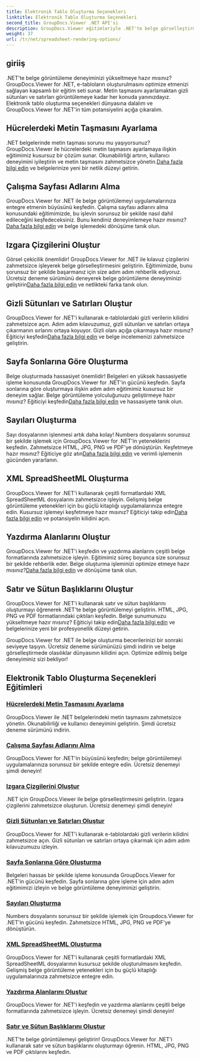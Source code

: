 ```yaml
---
title: Elektronik Tablo Oluşturma Seçenekleri
linktitle: Elektronik Tablo Oluşturma Seçenekleri
second_title: GroupDocs.Viewer .NET API'si
description: GroupDocs.Viewer eğitimleriyle .NET'te belge görselleştirmesini zahmetsizce geliştirin. Metin taşmasını ayarlamayı, kılavuz çizgileri oluşturmayı ve daha fazlasını öğrenin.
weight: 37
url: /tr/net/spreadsheet-rendering-options/
---
```

## giriiş

.NET'te belge görüntüleme deneyiminizi yükseltmeye hazır mısınız? GroupDocs.Viewer for .NET, e-tabloların oluşturulmasını optimize etmenizi sağlayan kapsamlı bir eğitim seti sunar. Metin taşmasını ayarlamaktan gizli sütunları ve satırları görüntülemeye kadar her konuda yanınızdayız. Elektronik tablo oluşturma seçenekleri dünyasına dalalım ve GroupDocs.Viewer for .NET'in tüm potansiyelini açığa çıkaralım.

## Hücrelerdeki Metin Taşmasını Ayarlama

 .NET belgelerinde metin taşması sorunu mu yaşıyorsunuz? GroupDocs.Viewer ile hücrelerdeki metin taşmasını ayarlamaya ilişkin eğitimimiz kusursuz bir çözüm sunar. Okunabilirliği artırın, kullanıcı deneyimini iyileştirin ve metin taşmasını zahmetsizce yönetin.[Daha fazla bilgi edin](./adjust-text-overflow-cells/) ve belgelerinize yeni bir netlik düzeyi getirin.

## Çalışma Sayfası Adlarını Alma

GroupDocs.Viewer for .NET ile belge görüntülemeyi uygulamalarınıza entegre etmenin büyüsünü keşfedin. Çalışma sayfası adlarını alma konusundaki eğitimimizde, bu işlevin sorunsuz bir şekilde nasıl dahil edileceğini keşfedeceksiniz. Bunu kendiniz deneyimlemeye hazır mısınız?[Daha fazla bilgi edin](./get-worksheets-names/) ve belge işlemedeki dönüşüme tanık olun.

## Izgara Çizgilerini Oluştur

 Görsel çekicilik önemlidir! GroupDocs.Viewer for .NET ile kılavuz çizgilerini zahmetsizce işleyerek belge görselleştirmesini geliştirin. Eğitimimizde, bunu sorunsuz bir şekilde başarmanız için size adım adım rehberlik ediyoruz. Ücretsiz deneme sürümünü deneyerek belge görüntüleme deneyiminizi geliştirin[Daha fazla bilgi edin](./render-grid-lines/) ve netlikteki farka tanık olun.

## Gizli Sütunları ve Satırları Oluştur

 GroupDocs.Viewer for .NET'i kullanarak e-tablolardaki gizli verilerin kilidini zahmetsizce açın. Adım adım kılavuzumuz, gizli sütunları ve satırları ortaya çıkarmanın sırlarını ortaya koyuyor. Gizli olanı açığa çıkarmaya hazır mısınız? Eğiticiyi keşfedin[Daha fazla bilgi edin](./render-hidden-columns-rows/) ve belge incelemenizi zahmetsizce geliştirin.

## Sayfa Sonlarına Göre Oluşturma

Belge oluşturmada hassasiyet önemlidir! Belgeleri en yüksek hassasiyetle işleme konusunda GroupDocs.Viewer for .NET'in gücünü keşfedin. Sayfa sonlarına göre oluşturmaya ilişkin adım adım eğitimimiz kusursuz bir deneyim sağlar. Belge görüntüleme yolculuğunuzu geliştirmeye hazır mısınız? Eğiticiyi keşfedin[Daha fazla bilgi edin](./rendering-by-page-breaks/) ve hassasiyete tanık olun.

## Sayıları Oluşturma

 Sayı dosyalarının işlenmesi artık daha kolay! Numbers dosyalarını sorunsuz bir şekilde işlemek için GroupDocs.Viewer for .NET'in yeteneklerini keşfedin. Zahmetsizce HTML, JPG, PNG ve PDF'ye dönüştürün. Keşfetmeye hazır mısınız? Eğiticiye göz atın[Daha fazla bilgi edin](./rendering-numbers/) ve verimli işlemenin gücünden yararlanın.

## XML SpreadSheetML Oluşturma

 GroupDocs.Viewer for .NET'i kullanarak çeşitli formatlardaki XML SpreadSheetML dosyalarını zahmetsizce işleyin. Gelişmiş belge görüntüleme yetenekleri için bu güçlü kitaplığı uygulamalarınıza entegre edin. Kusursuz işlemeyi keşfetmeye hazır mısınız? Eğiticiyi takip edin[Daha fazla bilgi edin](./rendering-xml-spreadsheetml/) ve potansiyelin kilidini açın.

## Yazdırma Alanlarını Oluştur

GroupDocs.Viewer for .NET'i keşfedin ve yazdırma alanlarını çeşitli belge formatlarında zahmetsizce işleyin. Eğitimimiz süreç boyunca size sorunsuz bir şekilde rehberlik eder. Belge oluşturma işleminizi optimize etmeye hazır mısınız?[Daha fazla bilgi edin](./render-print-areas/) ve dönüşüme tanık olun.

## Satır ve Sütun Başlıklarını Oluştur

 GroupDocs.Viewer for .NET'i kullanarak satır ve sütun başlıklarını oluşturmayı öğrenerek .NET'te belge görüntülemeyi geliştirin. HTML, JPG, PNG ve PDF formatlarındaki çıktıları keşfedin. Belge sunumunuzu yükseltmeye hazır mısınız? Eğiticiyi takip edin[Daha fazla bilgi edin](./render-row-column-headings/) ve belgelerinize yeni bir profesyonellik düzeyi getirin.

GroupDocs.Viewer for .NET ile belge oluşturma becerilerinizi bir sonraki seviyeye taşıyın. Ücretsiz deneme sürümünüzü şimdi indirin ve belge görselleştirmede olasılıklar dünyasının kilidini açın. Optimize edilmiş belge deneyiminiz sizi bekliyor!
## Elektronik Tablo Oluşturma Seçenekleri Eğitimleri
### [Hücrelerdeki Metin Taşmasını Ayarlama](./adjust-text-overflow-cells/)
GroupDocs.Viewer ile .NET belgelerindeki metin taşmasını zahmetsizce yönetin. Okunabilirliği ve kullanıcı deneyimini geliştirin. Şimdi ücretsiz deneme sürümünü indirin.
### [Çalışma Sayfası Adlarını Alma](./get-worksheets-names/)
GroupDocs.Viewer for .NET'in büyüsünü keşfedin; belge görüntülemeyi uygulamalarınıza sorunsuz bir şekilde entegre edin. Ücretsiz denemeyi şimdi deneyin!
### [Izgara Çizgilerini Oluştur](./render-grid-lines/)
.NET için GroupDocs.Viewer ile belge görselleştirmesini geliştirin. Izgara çizgilerini zahmetsizce oluşturun. Ücretsiz denemeyi şimdi deneyin!
### [Gizli Sütunları ve Satırları Oluştur](./render-hidden-columns-rows/)
GroupDocs.Viewer for .NET'i kullanarak e-tablolardaki gizli verilerin kilidini zahmetsizce açın. Gizli sütunları ve satırları ortaya çıkarmak için adım adım kılavuzumuzu izleyin.
### [Sayfa Sonlarına Göre Oluşturma](./rendering-by-page-breaks/)
Belgeleri hassas bir şekilde işleme konusunda GroupDocs.Viewer for .NET'in gücünü keşfedin. Sayfa sonlarına göre işleme için adım adım eğitimimizi izleyin ve belge görüntüleme deneyiminizi geliştirin.
### [Sayıları Oluşturma](./rendering-numbers/)
Numbers dosyalarını sorunsuz bir şekilde işlemek için Groupdocs.Viewer for .NET'in gücünü keşfedin. Zahmetsizce HTML, JPG, PNG ve PDF'ye dönüştürün.
### [XML SpreadSheetML Oluşturma](./rendering-xml-spreadsheetml/)
GroupDocs.Viewer for .NET'i kullanarak çeşitli formatlardaki XML SpreadSheetML dosyalarının kusursuz şekilde oluşturulmasını keşfedin. Gelişmiş belge görüntüleme yetenekleri için bu güçlü kitaplığı uygulamalarınıza zahmetsizce entegre edin.
### [Yazdırma Alanlarını Oluştur](./render-print-areas/)
GroupDocs.Viewer for .NET'i keşfedin ve yazdırma alanlarını çeşitli belge formatlarında zahmetsizce işleyin. Ücretsiz denemeyi şimdi deneyin!
### [Satır ve Sütun Başlıklarını Oluştur](./render-row-column-headings/)
.NET'te belge görüntülemeyi geliştirin! GroupDocs.Viewer for .NET'i kullanarak satır ve sütun başlıklarını oluşturmayı öğrenin. HTML, JPG, PNG ve PDF çıktılarını keşfedin.